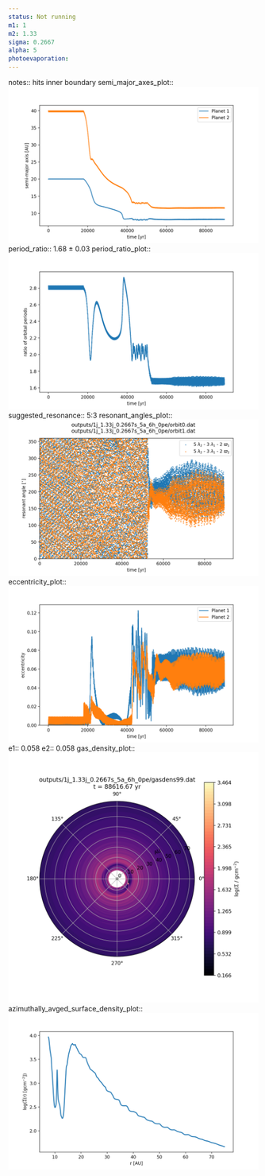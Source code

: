 ```yaml
---
status: Not running
m1: 1
m2: 1.33
sigma: 0.2667
alpha: 5
photoevaporation: 
---
```


notes:: hits inner boundary
semi_major_axes_plot:: ![semi_major_axes_1j_1.33j_0.2667s_5a_6h_0pe.png](plots/semi_major_axes/semi_major_axes_1j_1.33j_0.2667s_5a_6h_0pe.png)
period_ratio:: 1.68 ± 0.03
period_ratio_plot:: ![period_ratio_1j_1.33j_0.2667s_5a_6h_0pe.png](plots/period_ratio/period_ratio_1j_1.33j_0.2667s_5a_6h_0pe.png)
suggested_resonance:: 5:3
resonant_angles_plot:: ![resonant_angles_1j_1.33j_0.2667s_5a_6h_0pe.png](plots/resonant_angles/resonant_angles_1j_1.33j_0.2667s_5a_6h_0pe.png)
eccentricity_plot:: ![eccentricity_1j_1.33j_0.2667s_5a_6h_0pe.png](plots/eccentricity/eccentricity_1j_1.33j_0.2667s_5a_6h_0pe.png)
e1:: 0.058
e2:: 0.058
gas_density_plot:: ![gas_density_1j_1.33j_0.2667s_5a_6h_0pe.png](plots/gas_density/gas_density_1j_1.33j_0.2667s_5a_6h_0pe.png)
azimuthally_avged_surface_density_plot:: ![azimuthally_avged_surface_density_1j_1.33j_0.2667s_5a_6h_0pe.png](plots/azimuthally_avged_surface_density/azimuthally_avged_surface_density_1j_1.33j_0.2667s_5a_6h_0pe.png)
